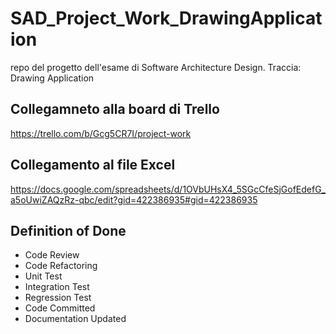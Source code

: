 # SAD_Project_Work_DrawingApplication
repo del progetto dell'esame di Software Architecture Design.
Traccia: Drawing Application

## Collegamneto alla board di Trello
https://trello.com/b/Gcg5CR7I/project-work

## Collegamento al file Excel
https://docs.google.com/spreadsheets/d/1OVbUHsX4_5SGcCfeSjGofEdefG_a5oUwiZAQzRz-qbc/edit?gid=422386935#gid=422386935

## Definition of Done
- Code Review
- Code Refactoring
- Unit Test
- Integration Test
- Regression Test
- Code Committed
- Documentation Updated
